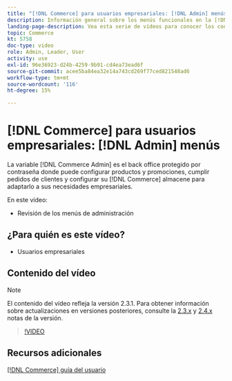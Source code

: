```yaml
---
title: "[!DNL Commerce] para usuarios empresariales: [!DNL Admin] menús"
description: Información general sobre los menús funcionales en la [!DNL Commerce] v2.3 [!DNL Admin].
landing-page-description: Vea esta serie de vídeos para conocer los conceptos básicos de Adobe Commerce y trabajar en el administrador.
topic: Commerce
kt: 5758
doc-type: video
role: Admin, Leader, User
activity: use
exl-id: 96e36923-d24b-4259-9b91-cd4ea73ead6f
source-git-commit: acee5ba84ea32e14a743cd269f77ced821548ad6
workflow-type: tm+mt
source-wordcount: '116'
ht-degree: 15%

---
```


# [!DNL Commerce] para usuarios empresariales: [!DNL Admin] menús

La variable [!DNL Commerce Admin] es el back office protegido por contraseña donde puede configurar productos y promociones, cumplir pedidos de clientes y configurar su [!DNL Commerce] almacene para adaptarlo a sus necesidades empresariales.

En este vídeo:

- Revisión de los menús de administración

## ¿Para quién es este vídeo?

- Usuarios empresariales

## Contenido del vídeo

>[!NOTE]
>
>El contenido del vídeo refleja la versión 2.3.1. Para obtener información sobre actualizaciones en versiones posteriores, consulte la [ 2.3.x](https://devdocs.magento.com/guides/v2.3/release-notes/bk-release-notes.html) y [2.4.x](https://devdocs.magento.com/guides/v2.4/release-notes/bk-release-notes.html) notas de la versión.

>[!VIDEO](https://video.tv.adobe.com/v/35942?quality=12&learn=on)

## Recursos adicionales

[[!DNL Commerce] guía del usuario](https://docs.magento.com/)
